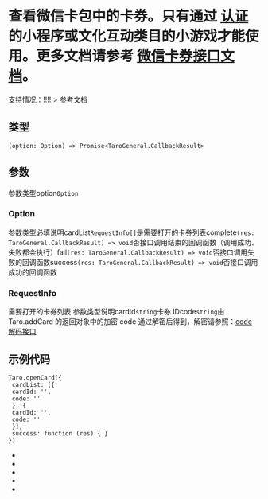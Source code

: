 # 查看微信卡包中的卡券。只有通过 [认证](https://developers.weixin.qq.com/miniprogram/product/renzheng.html) 的小程序或文化互动类目的小游戏才能使用。更多文档请参考 [微信卡券接口文档](https://mp.weixin.qq.com/cgi-bin/announce?action=getannouncement&key=1490190158&version=1&lang=zh_CN&platform=2)。
支持情况：!!!!
[> 参考文档
](https://developers.weixin.qq.com/miniprogram/dev/api/open-api/card/wx.openCard.html)
## 类型[​](openCard.html#类型)
```tsx
(option: Option) => Promise<TaroGeneral.CallbackResult>
```

## 参数[​](openCard.html#参数)
参数类型option`Option`
### Option[​](openCard.html#option)
参数类型必填说明cardList`RequestInfo[]`是需要打开的卡券列表complete`(res: TaroGeneral.CallbackResult) => void`否接口调用结束的回调函数（调用成功、失败都会执行）fail`(res: TaroGeneral.CallbackResult) => void`否接口调用失败的回调函数success`(res: TaroGeneral.CallbackResult) => void`否接口调用成功的回调函数
### RequestInfo[​](openCard.html#requestinfo)
需要打开的卡券列表
参数类型说明cardId`string`卡券 IDcode`string`由 Taro.addCard 的返回对象中的加密 code 通过解密后得到，解密请参照：[code 解码接口](https://mp.weixin.qq.com/wiki?t=resource/res_main&id=mp1499332673_Unm7V)
## 示例代码[​](openCard.html#示例代码)
```tsx
Taro.openCard({
 cardList: [{
 cardId: '',
 code: ''
 }, {
 cardId: '',
 code: ''
 }],
 success: function (res) { }
})
```

- 
- 

- 
- 

-
